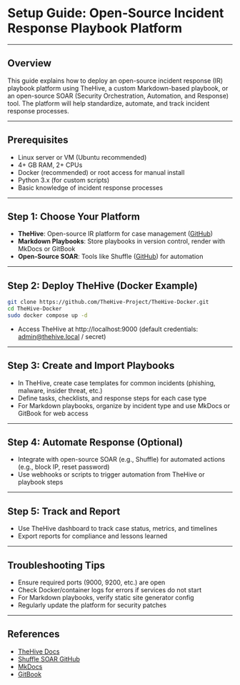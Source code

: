 # Setup Guide: Open-Source Incident Response Playbook Platform

---

## Overview
This guide explains how to deploy an open-source incident response (IR) playbook platform using TheHive, a custom Markdown-based playbook, or an open-source SOAR (Security Orchestration, Automation, and Response) tool. The platform will help standardize, automate, and track incident response processes.

---

## Prerequisites
- Linux server or VM (Ubuntu recommended)
- 4+ GB RAM, 2+ CPUs
- Docker (recommended) or root access for manual install
- Python 3.x (for custom scripts)
- Basic knowledge of incident response processes

---

## Step 1: Choose Your Platform
- **TheHive**: Open-source IR platform for case management ([GitHub](https://github.com/TheHive-Project/TheHive))
- **Markdown Playbooks**: Store playbooks in version control, render with MkDocs or GitBook
- **Open-Source SOAR**: Tools like Shuffle ([GitHub](https://github.com/frikky/Shuffle)) for automation

---

## Step 2: Deploy TheHive (Docker Example)
```bash
git clone https://github.com/TheHive-Project/TheHive-Docker.git
cd TheHive-Docker
sudo docker compose up -d
```
- Access TheHive at http://localhost:9000 (default credentials: admin@thehive.local / secret)

---

## Step 3: Create and Import Playbooks
- In TheHive, create case templates for common incidents (phishing, malware, insider threat, etc.)
- Define tasks, checklists, and response steps for each case type
- For Markdown playbooks, organize by incident type and use MkDocs or GitBook for web access

---

## Step 4: Automate Response (Optional)
- Integrate with open-source SOAR (e.g., Shuffle) for automated actions (e.g., block IP, reset password)
- Use webhooks or scripts to trigger automation from TheHive or playbook steps

---

## Step 5: Track and Report
- Use TheHive dashboard to track case status, metrics, and timelines
- Export reports for compliance and lessons learned

---

## Troubleshooting Tips
- Ensure required ports (9000, 9200, etc.) are open
- Check Docker/container logs for errors if services do not start
- For Markdown playbooks, verify static site generator config
- Regularly update the platform for security patches

---

## References
- [TheHive Docs](https://docs.thehive-project.org/)
- [Shuffle SOAR GitHub](https://github.com/frikky/Shuffle)
- [MkDocs](https://www.mkdocs.org/)
- [GitBook](https://www.gitbook.com/) 